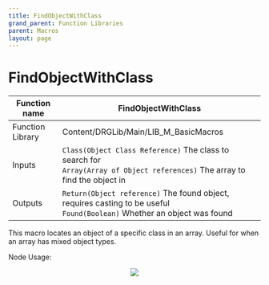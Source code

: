 ```yaml
---
title: FindObjectWithClass
grand_parent: Function Libraries
parent: Macros
layout: page
---
```


# FindObjectWithClass

| Function name | FindObjectWithClass |
| --- | --- |
| Function Library | Content/DRGLib/Main/LIB_M_BasicMacros |
| Inputs | `Class(Object Class Reference)` The class to search for<br/>`Array(Array of Object references)` The array to find the object in |
| Outputs | `Return(Object reference)` The found object, requires casting to be useful<br/>`Found(Boolean)` Whether an object was found |

This macro locates an object of a specific class in an array. Useful for when an array has mixed object types.

Node Usage: 
<p align="center">
<img src="https://github.com/SamsDRGMods/WikiMedia/blob/main/DRGLib/FullDocs/FunctionLibs/Macros/FindObjectWithClassUsage.png?raw=true">
</p>
